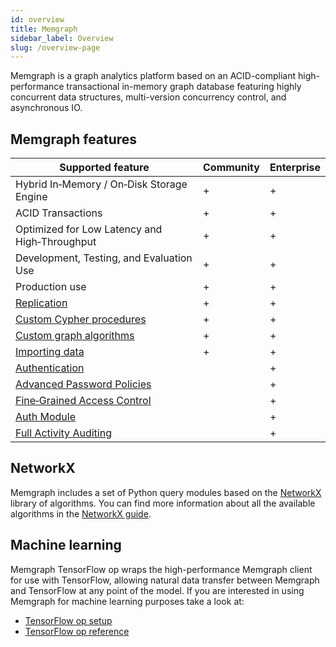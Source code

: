 ```yaml
---
id: overview
title: Memgraph
sidebar_label: Overview
slug: /overview-page
---
```


Memgraph is a graph analytics platform based on an ACID-compliant high-performance
transactional in-memory graph database featuring highly concurrent
data structures, multi-version concurrency control, and asynchronous IO.

## Memgraph features

Supported feature                                                       | Community | Enterprise
------------------------------------------------------------------------|-----------|-----------
Hybrid In&#8209;Memory / On&#8209;Disk Storage Engine                   |     +     |     +
ACID Transactions                                                       |     +     |     +
Optimized for Low Latency and High&#8209;Throughput                     |     +     |     +
Development, Testing, and Evaluation Use                                |     +     |     +
Production use                                                          |     +     |     +
[Replication](/database-functionalities/replication.md)                 |     +     |     +
[Custom Cypher procedures](/reference-guide/query-modules/overview.md)  |     +     |     +
[Custom graph algorithms](/mage)                                        |     +     |     +
[Importing data](/import-data/overview.md)                              |     +     |     +
[Authentication](/database-functionalities/manage-users-using-ldap.md)              |           |     +
[Advanced Password Policies](/database-functionalities/manage-user-privileges.md)   |           |     +
[Fine&#8209;Grained Access Control](/reference-guide/security.md)                   |           |     +
[Auth Module](/reference-guide/auth-module.md)                                      |           |     +
[Full Activity Auditing](/reference-guide/audit-log.md)                             |           |     +

## NetworkX

Memgraph includes a set of Python query modules based on the [NetworkX](https://networkx.github.io/) library of algorithms.
You can find more information about all the available algorithms in the [NetworkX guide](/database-functionalities/networkx.md).

## Machine learning

Memgraph TensorFlow op wraps the high-performance Memgraph client for use with TensorFlow,
allowing natural data transfer between Memgraph and TensorFlow at any point of the model.
If you are interested in using Memgraph for machine learning purposes  take a look at:
* [TensorFlow op setup](/database-functionalities/tensorflow-setup.md)
* [TensorFlow op reference](/reference-guide/tensorflow.md)
